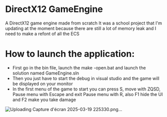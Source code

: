 # DirectX12 GameEngine
 A DirectX12 game engine made from scratch
 It was a school project that I'm updating at the moment because there are still a lot of memory leak and I need to make a refont of all the ECS

 # How to launch the application:
 - First go in the bin file, launch the make -open.bat and launch the solution named GameEngine.sln
 - Then you just have to start the debug in visual studio and the game will be displayed on your monitor
 - In the first menu of the game to start you can press S, move with ZQSD, Pause menu with Escape and exit Pause menu with R, also F1 hide the UI and F2 make you take damage


![Uploading Capture d'écran 2025-03-19 225330.png…]()
